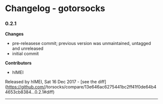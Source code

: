 # Changelog - gotorsocks

### 0.2.1

__Changes__

- pre-releasese commit; previous version was unmaintained, untagged and unreleased
- initial commit

__Contributors__

- hIMEI

Released by hIMEI, Sat 16 Dec 2017 -
[see the diff](https://github.com/<no value>/torsocks/compare/13e646ac6275441bc2ff41f0de64b44653cb8384...0.2.1#diff)
______________


